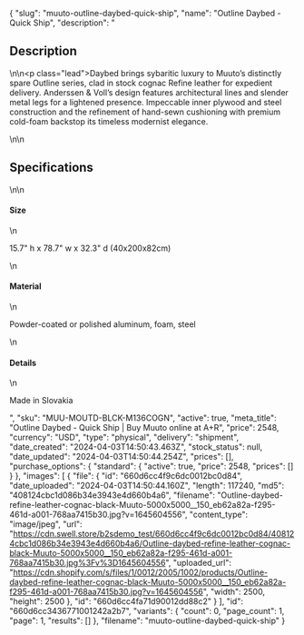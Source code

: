 {
  "slug": "muuto-outline-daybed-quick-ship",
  "name": "Outline Daybed - Quick Ship",
  "description": "<h2>Description</h2>\n<!-- split -->\n<p class=\"lead\">Daybed brings sybaritic luxury to Muuto’s distinctly spare Outline series, clad in stock cognac Refine leather for expedient delivery. Anderssen &amp; Voll’s design features architectural lines and slender metal legs for a lightened presence. Impeccable inner plywood and steel construction and the refinement of hand-sewn cushioning with premium cold-foam backstop its timeless modernist  elegance.</p>\n<!-- split -->\n<h2>Specifications</h2>\n<!-- split -->\n<h4>Size</h4>\n<p>15.7\" h x 78.7\" w x 32.3\" d (40x200x82cm)</p>\n<h4>Material</h4>\n<p>Powder-coated or polished aluminum, foam, steel</p>\n<h4>Details</h4>\n<p>Made in Slovakia</p>",
  "sku": "MUU-MOUTD-BLCK-M136COGN",
  "active": true,
  "meta_title": "Outline Daybed - Quick Ship | Buy Muuto online at A+R",
  "price": 2548,
  "currency": "USD",
  "type": "physical",
  "delivery": "shipment",
  "date_created": "2024-04-03T14:50:43.463Z",
  "stock_status": null,
  "date_updated": "2024-04-03T14:50:44.254Z",
  "prices": [],
  "purchase_options": {
    "standard": {
      "active": true,
      "price": 2548,
      "prices": []
    }
  },
  "images": [
    {
      "file": {
        "id": "660d6cc4f9c6dc0012bc0d84",
        "date_uploaded": "2024-04-03T14:50:44.160Z",
        "length": 117240,
        "md5": "408124cbc1d086b34e3943e4d660b4a6",
        "filename": "Outline-daybed-refine-leather-cognac-black-Muuto-5000x5000__150_eb62a82a-f295-461d-a001-768aa7415b30.jpg?v=1645604556",
        "content_type": "image/jpeg",
        "url": "https://cdn.swell.store/b2sdemo_test/660d6cc4f9c6dc0012bc0d84/408124cbc1d086b34e3943e4d660b4a6/Outline-daybed-refine-leather-cognac-black-Muuto-5000x5000__150_eb62a82a-f295-461d-a001-768aa7415b30.jpg%3Fv%3D1645604556",
        "uploaded_url": "https://cdn.shopify.com/s/files/1/0012/2005/1002/products/Outline-daybed-refine-leather-cognac-black-Muuto-5000x5000__150_eb62a82a-f295-461d-a001-768aa7415b30.jpg?v=1645604556",
        "width": 2500,
        "height": 2500
      },
      "id": "660d6cc4fa71d90012dd88c2"
    }
  ],
  "id": "660d6cc3436771001242a2b7",
  "variants": {
    "count": 0,
    "page_count": 1,
    "page": 1,
    "results": []
  },
  "filename": "muuto-outline-daybed-quick-ship"
}